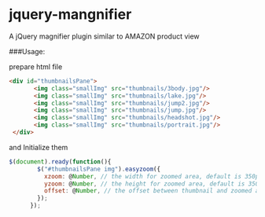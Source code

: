 # jquery-mangnifier

A jQuery magnifier plugin similar to AMAZON product view

###Usage:

prepare html file

````html
<div id="thumbnailsPane">
	   <img class="smallImg" src="thumbnails/3body.jpg"/>
	   <img class="smallImg" src="thumbnails/lake.jpg"/>
	   <img class="smallImg" src="thumbnails/jump2.jpg"/>
	   <img class="smallImg" src="thumbnails/jump.jpg"/>
	   <img class="smallImg" src="thumbnails/headshot.jpg"/>
	   <img class="smallImg" src="thumbnails/portrait.jpg"/>
 </div>
````

and Initialize them

````javascript
$(document).ready(function(){
        $("#thumbnailsPane img").easyzoom({
          xzoom: @Number, // the width for zoomed area, default is 350px
          yzoom: @Number, // the height for zoomed area, default is 350px
          offset: @Number, // the offset between thumbnail and zoomed area
        });
      });
````
